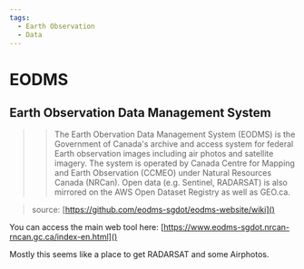 ```yaml
---
tags:
  - Earth Observation
  - Data
---
```


# EODMS

## Earth Observation Data Management System

>> The Earth Obervation Data Management System (EODMS) is the Government of Canada's archive and access system for federal Earth observation images including air photos and satellite imagery. The system is operated by Canada Centre for Mapping and Earth Observation (CCMEO) under Natural Resources Canada (NRCan). Open data (e.g. Sentinel, RADARSAT) is also mirrored on the AWS Open Dataset Registry as well as GEO.ca.

> source: [https://github.com/eodms-sgdot/eodms-website/wiki]()

You can access the main web tool here:
[https://www.eodms-sgdot.nrcan-rncan.gc.ca/index-en.html]()

Mostly this seems like a place to get RADARSAT and some Airphotos. 